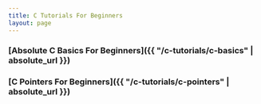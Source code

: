 ```yaml
---
title: C Tutorials For Beginners
layout: page
---
```


### [Absolute C Basics For Beginners]({{ "/c-tutorials/c-basics" | absolute_url }})


### [C Pointers For Beginners]({{ "/c-tutorials/c-pointers" | absolute_url }})
